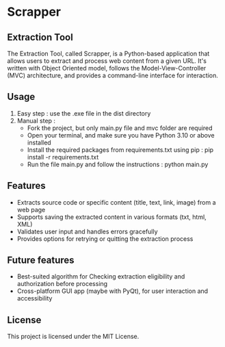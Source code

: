 # Scrapper

## Extraction Tool

The Extraction Tool, called Scrapper, is a Python-based application that allows users to extract and process web content from a given URL. It's written with Object Oriented model, follows the Model-View-Controller (MVC) architecture, and provides a command-line interface for interaction.

## Usage

1. Easy step : use the .exe file in the dist directory
2. Manual step :
   - Fork the project, but only main.py file and mvc folder are required
   - Open your terminal, and make sure you have Python 3.10 or above installed
   - Install the required packages from requirements.txt using pip : pip install -r requirements.txt
   - Run the file main.py and follow the instructions : python main.py

## Features

- Extracts source code or specific content (title, text, link, image) from a web page
- Supports saving the extracted content in various formats (txt, html, XML)
- Validates user input and handles errors gracefully
- Provides options for retrying or quitting the extraction process

## Future features

- Best-suited algorithm for Checking extraction eligibility and authorization before processing
- Cross-platform GUI app (maybe with PyQt), for user interaction and accessibility

## License
This project is licensed under the MIT License.
